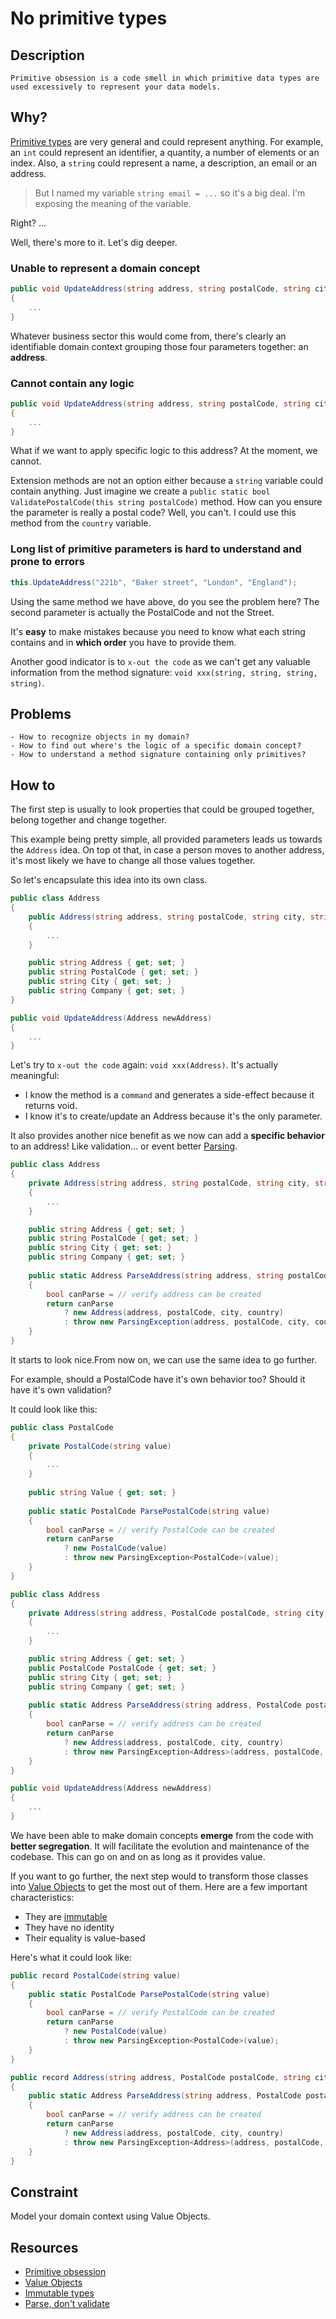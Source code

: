 ﻿---
categories:
    - design
authors:
    - Guillaume Faas
problems:
    - How to recognize objects in my domain?
    - How to find out where's the logic of a specific domain concept?
    - How to understand a method signature containing only primitives?
---

# No primitive types
## Description
`Primitive obsession is a code smell in which primitive data types are used excessively to represent your data models.`

## Why? 
[Primitive types](https://docs.microsoft.com/en-us/dotnet/csharp/language-reference/builtin-types/built-in-types) are very general and could represent anything.
For example, an `int` could represent an identifier, a quantity, a number of elements or an index. Also, a `string` could represent a name, a description, an email or an address.

> But I named my variable `string email = ...` so it's a big deal. I'm exposing the meaning of the variable.

Right? ...

Well, there's more to it. Let's dig deeper.

### Unable to represent a domain concept
```csharp
public void UpdateAddress(string address, string postalCode, string city, string country)
{
    ...
}
```
Whatever business sector this would come from, there's clearly an identifiable domain context grouping those four parameters together: an **address**.  

### Cannot contain any logic
```csharp
public void UpdateAddress(string address, string postalCode, string city, string country)
{
    ...
}
```
What if we want to apply specific logic to this address? At the moment, we cannot.

Extension methods are not an option either because a `string` variable could contain anything. 
Just imagine we create a `public static bool ValidatePostalCode(this string postalCode)` method. 
How can you ensure the parameter is really a postal code? Well, you can't. I could use this method from the `country` variable.

### Long list of primitive parameters is hard to understand and prone to errors
```csharp
this.UpdateAddress("221b", "Baker street", "London", "England");
```
Using the same method we have above, do you see the problem here? 
The second parameter is actually the PostalCode and not the Street. 

It's **easy** to make mistakes because you need to know what each string contains and in **which order** you have to provide them.

Another good indicator is to `x-out the code` as we can't get any valuable information from the method signature: `void xxx(string, string, string, string)`. 

## Problems
    - How to recognize objects in my domain?
    - How to find out where's the logic of a specific domain concept?
    - How to understand a method signature containing only primitives?

## How to
The first step is usually to look properties that could be grouped together, belong together and change together.

This example being pretty simple, all provided parameters leads us towards the `Address` idea. On top ot that, in case a person moves to another address, it's most likely we have to change all those values together.

So let's encapsulate this idea into its own class.

```csharp
public class Address
{
    public Address(string address, string postalCode, string city, string country)
    {
        ...
    }

    public string Address { get; set; }
    public string PostalCode { get; set; }
    public string City { get; set; }
    public string Company { get; set; }
}

public void UpdateAddress(Address newAddress)
{
    ...
}
```

Let's try to `x-out the code` again: `void xxx(Address)`. It's actually meaningful:
- I know the method is a `command` and generates a side-effect because it returns void.
- I know it's to create/update an Address because it's the only parameter. 

It also provides another nice benefit as we now can add a **specific behavior** to an address! Like validation... or event better [Parsing](https://lexi-lambda.github.io/blog/2019/11/05/parse-don-t-validate/).

```csharp
public class Address
{
    private Address(string address, string postalCode, string city, string country)
    {
        ...
    }

    public string Address { get; set; }
    public string PostalCode { get; set; }
    public string City { get; set; }
    public string Company { get; set; }
    
    public static Address ParseAddress(string address, string postalCode, string city, string country)
    {
        bool canParse = // verify address can be created 
        return canParse 
            ? new Address(address, postalCode, city, country) 
            : throw new ParsingException(address, postalCode, city, country);
    }
}
```

It starts to look nice.From now on, we can use the same idea to go further.

For example, should a PostalCode have it's own behavior too? Should it have it's own validation?

It could look like this:

```csharp
public class PostalCode
{
    private PostalCode(string value)
    {
        ...
    }
    
    public string Value { get; set; }
    
    public static PostalCode ParsePostalCode(string value)
    {
        bool canParse = // verify PostalCode can be created 
        return canParse 
            ? new PostalCode(value) 
            : throw new ParsingException<PostalCode>(value);
    }
}

public class Address
{
    private Address(string address, PostalCode postalCode, string city, string country)
    {
        ...
    }

    public string Address { get; set; }
    public PostalCode PostalCode { get; set; }
    public string City { get; set; }
    public string Company { get; set; }
    
    public static Address ParseAddress(string address, PostalCode postalCode, string city, string country)
    {
        bool canParse = // verify address can be created 
        return canParse 
            ? new Address(address, postalCode, city, country) 
            : throw new ParsingException<Address>(address, postalCode, city, country);
    }
}

public void UpdateAddress(Address newAddress)
{
    ...
}
```

We have been able to make domain concepts **emerge** from the code with **better segregation**. It will facilitate the evolution and maintenance of the codebase. This can go on and on as long as it provides value.

If you want to go further, the next step would to transform those classes into  [Value Objects](https://docs.microsoft.com/en-us/dotnet/architecture/microservices/microservice-ddd-cqrs-patterns/implement-value-objects) to get the most out of them. Here are a few important characteristics:
- They are [immutable](immutable-types.md)
- They have no identity
- Their equality is value-based

Here's what it could look like:

```csharp
public record PostalCode(string value)
{
    public static PostalCode ParsePostalCode(string value)
    {
        bool canParse = // verify PostalCode can be created 
        return canParse 
            ? new PostalCode(value) 
            : throw new ParsingException<PostalCode>(value);
    }
}

public record Address(string address, PostalCode postalCode, string city, string country)
{
    public static Address ParseAddress(string address, PostalCode postalCode, string city, string country)
    {
        bool canParse = // verify address can be created 
        return canParse 
            ? new Address(address, postalCode, city, country) 
            : throw new ParsingException<Address>(address, postalCode, city, country);
    }
}
```

## Constraint
Model your domain context using Value Objects.

## Resources
- [Primitive obsession](https://refactoring.guru/fr/smells/primitive-obsession)
- [Value Objects](https://docs.microsoft.com/en-us/dotnet/architecture/microservices/microservice-ddd-cqrs-patterns/implement-value-objects)
- [Immutable types](/Flavours/immutable-types)
- [Parse, don't validate](https://lexi-lambda.github.io/blog/2019/11/05/parse-don-t-validate/)